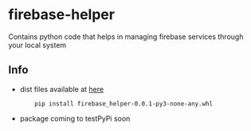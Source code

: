 # firebase-helper
Contains python code that helps in managing firebase services through your local system

## Info

- dist files available at [here](https://drive.google.com/drive/folders/1vW0n_l0_PNiA1JiusdCJ9NKymVu0uO-Z?usp=sharing)
    ```
        pip install firebase_helper-0.0.1-py3-none-any.whl
    ```
- package coming to testPyPi soon
